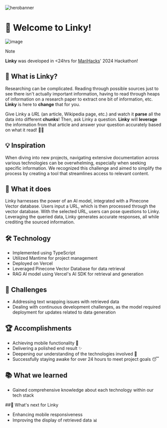 ![herobanner](https://github.com/GodPuffin/linky/assets/92652800/72690536-1b0d-49ea-9a19-2578bf98caf6)

# 🎉 Welcome to Linky! 

![image](https://github.com/GodPuffin/linky/assets/92652800/595aa872-2676-4761-9cde-bbe8023393db) 

> [!NOTE]  
> **Linky** was developed in <24hrs for [MariHacks](https://www.marihacks.com/)' 2024 Hackathon!

## 🤔 What is Linky? 

Researching can be complicated. Reading through possible sources just to see there isn't actually important information, having to read through heaps of information on a research paper to extract one bit of information, etc. **Linky** is here to **change** that for you.

Give Linky a *URL* (an article, Wikipedia page, etc.) and watch it **parse** all the data into different **chunks**! Then, ask Linky a question. **Linky** will **leverage** the information from that article and answer your question accurately based on what it read! 🤖💡

## 💡 Inspiration 
When diving into new projects, navigating extensive documentation across various technologies can be overwhelming, especially when seeking specific information. We recognized this challenge and aimed to simplify the process by creating a tool that streamlines access to relevant content.

## 🚀 What it does
Linky harnesses the power of an AI model, integrated with a Pinecone Vector database. Users input a URL, which is then processed through the vector database. With the selected URL, users can pose questions to Linky. Leveraging the queried data, Linky generates accurate responses, all while crediting the sourced information.

## 🛠️ Technology 
- Implemented using TypeScript
- Utilized Mantime for project management
- Deployed on Vercel
- Leveraged Pinecone Vector Database for data retrieval
- RAG AI model using Vercel's AI SDK for retrieval and generation

## 🤔 Challenges 
- Addressing text wrapping issues with retrieved data
- Dealing with continuous development challenges, as the model required deployment for updates related to data generation

## 🏆 Accomplishments 
- Achieving mobile functionality 📱
- Delivering a polished end result ✨
- Deepening our understanding of the technologies involved 🧠
- Successfully staying awake for over 24 hours to meet project goals 😴

## 📚 What we learned 
- Gained comprehensive knowledge about each technology within our tech stack

##🔮 What's next for Linky 
- Enhancing mobile responsiveness
- Improving the display of retrieved data 📊

